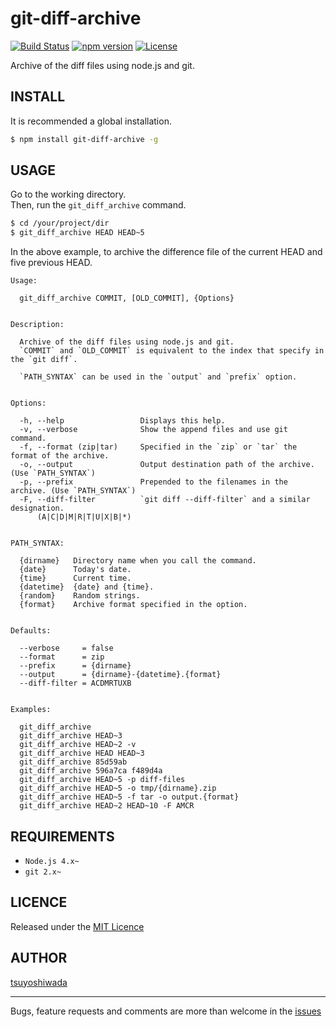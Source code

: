 git-diff-archive
================

[![Build Status](http://img.shields.io/travis/tsuyoshiwada/git-diff-archive.svg?style=flat-square)](https://travis-ci.org/tsuyoshiwada/git-diff-archive)
[![npm version](https://img.shields.io/npm/v/git-diff-archive.svg?style=flat-square)](http://badge.fury.io/js/git-diff-archive)
[![License](https://img.shields.io/badge/license-MIT-blue.svg?style=flat-square)](https://raw.githubusercontent.com/tsuyoshiwada/git-diff-archive/master/LICENSE)

Archive of the diff files using node.js and git.



## INSTALL

It is recommended a global installation.

```bash
$ npm install git-diff-archive -g
```



## USAGE

Go to the working directory.  
Then, run the `git_diff_archive` command.

```bash
$ cd /your/project/dir
$ git_diff_archive HEAD HEAD~5
```

In the above example, to archive the difference file of the current HEAD and five previous HEAD.


```
Usage:

  git_diff_archive COMMIT, [OLD_COMMIT], {Options}


Description:

  Archive of the diff files using node.js and git.
  `COMMIT` and `OLD_COMMIT` is equivalent to the index that specify in the `git diff`.

  `PATH_SYNTAX` can be used in the `output` and `prefix` option.


Options:

  -h, --help                 Displays this help.
  -v, --verbose              Show the append files and use git command.
  -f, --format (zip|tar)     Specified in the `zip` or `tar` the format of the archive.
  -o, --output               Output destination path of the archive. (Use `PATH_SYNTAX`)
  -p, --prefix               Prepended to the filenames in the archive. (Use `PATH_SYNTAX`)
  -F, --diff-filter          `git diff --diff-filter` and a similar designation.
      (A|C|D|M|R|T|U|X|B|*)


PATH_SYNTAX:

  {dirname}   Directory name when you call the command.
  {date}      Today's date.
  {time}      Current time.
  {datetime}  {date} and {time}.
  {random}    Random strings.
  {format}    Archive format specified in the option.


Defaults:

  --verbose     = false
  --format      = zip
  --prefix      = {dirname}
  --output      = {dirname}-{datetime}.{format}
  --diff-filter = ACDMRTUXB


Examples:

  git_diff_archive
  git_diff_archive HEAD~3
  git_diff_archive HEAD~2 -v
  git_diff_archive HEAD HEAD~3
  git_diff_archive 85d59ab
  git_diff_archive 596a7ca f489d4a
  git_diff_archive HEAD~5 -p diff-files
  git_diff_archive HEAD~5 -o tmp/{dirname}.zip
  git_diff_archive HEAD~5 -f tar -o output.{format}
  git_diff_archive HEAD~2 HEAD~10 -F AMCR
```


## REQUIREMENTS

* `Node.js 4.x~`
* `git 2.x~`



## LICENCE

Released under the [MIT Licence](https://raw.githubusercontent.com/tsuyoshiwada/git-diff-archive/master/LICENSE)



## AUTHOR

[tsuyoshiwada](https://github.com/tsuyoshiwada)



----------



Bugs, feature requests and comments are more than welcome in the [issues](https://github.com/tsuyoshiwada/git-diff-archive/issues)
